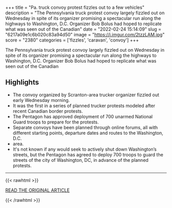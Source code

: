 +++
title = "Pa. truck convoy protest fizzles out to a few vehicles"
description = "The Pennsylvania truck protest convoy largely fizzled out on Wednesday in spite of its organizer promising a spectacular run along the highways to Washington, D.C. Organizer Bob Bolus had hoped to replicate what was seen out of the Canadian"
date = "2022-02-24 15:14:09"
slug = "6217a09e1c6b020c83a94d50"
image = "https://i.imgur.com/2tzzLAM.jpg"
score = "2380"
categories = ['fizzles', 'caravan', 'convoy']
+++

The Pennsylvania truck protest convoy largely fizzled out on Wednesday in spite of its organizer promising a spectacular run along the highways to Washington, D.C. Organizer Bob Bolus had hoped to replicate what was seen out of the Canadian

## Highlights

- The convoy organized by Scranton-area trucker organizer fizzled out early Wednesday morning.
- It was the first in a series of planned trucker protests modeled after recent Canadian border protests.
- The Pentagon has approved deployment of 700 unarmed National Guard troops to prepare for the protests.
- Separate convoys have been planned through online forums, all with different starting points, departure dates and routes to the Washington, D.C.
- area.
- It's not known if any would seek to actively shut down Washington’s streets, but the Pentagon has agreed to deploy 700 troops to guard the streets of the city of Washington, DC, in advance of the planned protests.

---

{{< rawhtml >}}
  <p class="article-category">
    <a target="_blank" href="https://www.pennlive.com/news/2022/02/pa-truck-convoy-protest-fizzles-out-to-a-few-vehicles.html">READ THE ORIGINAL ARTICLE</a>
  </p>
{{< /rawhtml >}}
